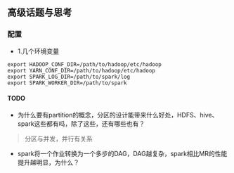 ## 高级话题与思考

### 配置
- 1.几个环境变量
```
export HADOOP_CONF_DIR=/path/to/hadoop/etc/hadoop
export YARN_CONF_DIR=/path/to/hadoop/etc/hadoop
export SPARK_LOG_DIR=/path/to/spark/log
export SPARK_WORKER_DIR=/path/to/spark
```

#### TODO
- 为什么要有partition的概念，分区的设计能带来什么好处，HDFS、hive、spark这些都有吗，除了这些，还有哪些也有？
> 分区与并发，并行有关系
- spark将一个作业转换为一个多步的DAG，DAG越复杂，spark相比MR的性能提升越明显，为什么？